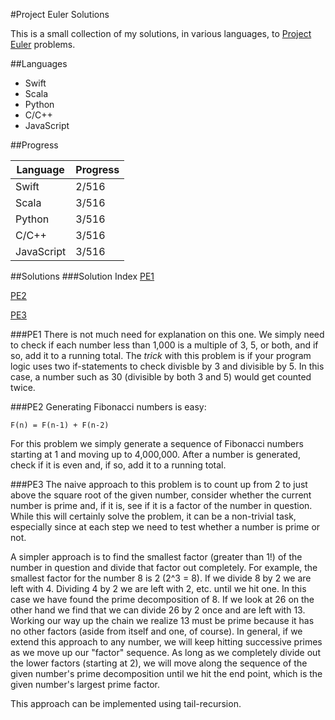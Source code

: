 #Project Euler Solutions

This is a small collection of my solutions, in various languages, to [Project Euler](https://projecteuler.net) problems.

##Languages

* Swift
* Scala
* Python
* C/C++
* JavaScript

##Progress

Language | Progress
-------- | --------
Swift | 2/516
Scala | 3/516
Python | 3/516
C/C++ | 3/516
JavaScript | 3/516

##Solutions
###Solution Index
[PE1](https://github.com/j-haj/project-euler#pe1)

[PE2](https://github.com/j-haj/project-euler#pe2)

[PE3](https://github.com/j-haj/project-euler#pe3)

###PE1
There is not much need for explanation on this one. We simply need to check if each number less than 1,000 is a multiple of 3, 5, or both, and if so, add it to a running total. The *trick* with this problem is if your program logic uses two if-statements to check divisble by 3 and divisible by 5. In this case, a number such as 30 (divisible by both 3 and 5) would get counted twice.

###PE2
Generating Fibonacci numbers is easy:

```
F(n) = F(n-1) + F(n-2)
```

For this problem we simply generate a sequence of Fibonacci numbers starting at 1 and moving up to 4,000,000. After a number is generated, check if it is even and, if so, add it to a running total.

###PE3
The naive approach to this problem is to count up from 2 to just above the square root of the given number, consider whether the current number is prime and, if it is, see if it is a factor of the number in question. While this will certainly solve the problem, it can be a non-trivial task, especially since at each step we need to test whether a number is prime or not.

A simpler approach is to find the smallest factor (greater than 1!) of the number in question and divide that factor out completely. For example, the smallest factor for the number 8 is 2 (2^3 = 8). If we divide 8 by 2 we are left with 4. Dividing 4 by 2 we are left with 2, etc. until we hit one. In this case we have found the prime decomposition of 8. If we look at 26 on the other hand we find that we can divide 26 by 2 once and are left with 13. Working our way up the chain we realize 13 must be prime because it has no other factors (aside from itself and one, of course). In general, if we extend this approach to any number, we will keep hitting successive primes as we move up our "factor" sequence. As long as we completely divide out the lower factors (starting at 2), we will move along the sequence of the given number's prime decomposition until we hit the end point, which is the given number's largest prime factor.

This approach can be implemented using tail-recursion.
